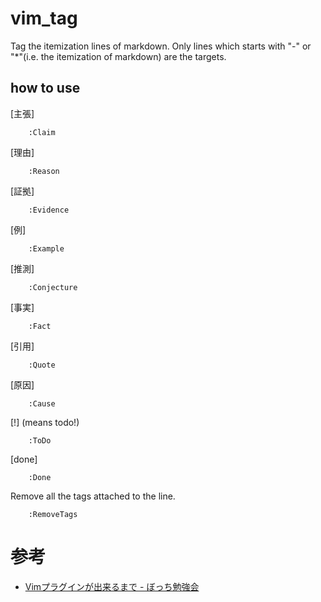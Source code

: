 # vim_tag
Tag the itemization lines of markdown.
Only lines which starts with "-" or "*"(i.e. the itemization of markdown) are the targets.  

## how to use
[主張]
```
    :Claim
```

[理由]
```
    :Reason
```

[証拠]
```
    :Evidence
```

[例]
```
    :Example
```

[推測]
```
    :Conjecture
```

[事実]
```
    :Fact
```

[引用]
```
    :Quote
```

[原因]
```
    :Cause
```

[!] (means todo!)
```
    :ToDo
```

[done]
```
    :Done
```

Remove all the tags attached to the line.
```
    :RemoveTags
```

# 参考
* [Vimプラグインが出来るまで - ぼっち勉強会](http://kannokanno.hatenablog.com/entry/20120403/1333462565)
